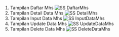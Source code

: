 1. Tampilan Daftar Mhs
![SS DaftarMhs](https://github.com/user-attachments/assets/d5cc9a54-6ba5-4bc1-8bd4-ecf41c9dad00)
2. Tampilan Detail Data Mhs
![SS DetailMhs](https://github.com/user-attachments/assets/c4041c22-1bd6-4400-8f93-84319919a88c)
3. Tampilan Input Data Mhs
![SS InputDataMhs](https://github.com/user-attachments/assets/c53eef25-2df3-4aa5-8f7a-c47358cbf8b2)
4. Tampilan Update Data Mhs
![SS UpdateDataMhs](https://github.com/user-attachments/assets/4a6484d3-3f2e-4074-80ce-36651251a82c)
5. Tampilan Delete Data Mhs
![SS DeleteDataMhs](https://github.com/user-attachments/assets/b56568fe-c908-4816-81d2-4d8953552940)
